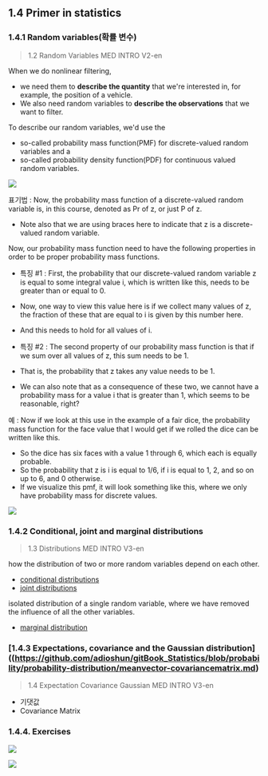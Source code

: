 ## 1.4 Primer in statistics

### 1.4.1 Random variables(확률 변수)

> 1.2 Random Variables MED INTRO V2-en



When we do nonlinear filtering,
- we need them to **describe the quantity** that we're interested in, for example, the position of a vehicle.
- We also need random variables to **describe the observations** that we want to filter.

To describe our random variables, we'd use the
- so-called probability mass function(PMF) for discrete-valued random variables and a
- so-called probability density function(PDF) for continuous valued random variables.

![](https://i.imgur.com/xNejMqE.png)

표기법 : Now, the probability mass function of a discrete-valued random variable is, in this course, denoted as Pr of z, or just P of z.
- Note also that we are using braces here to indicate that z is a discrete-valued random variable.

Now, our probability mass function need to have the following properties in order to be proper probability mass functions.

- 특징 #1 : First, the probability that our discrete-valued random variable z is equal to some integral value i, which is written like this, needs
to be greater than or equal to 0.
- Now, one way to view this value here is if we collect many values of z, the fraction of these that are equal to i is given by this number here.
- And this needs to hold for all values of i.

- 특징 #2 : The second property of our probability mass function is that if we sum over all values of z, this sum needs to be 1.
- That is, the probability that z takes any value needs to be 1.
- We can also note that as a consequence of these two, we cannot have a probability mass for a value i that is greater than 1, which seems to be reasonable, right?

예 : Now if we look at this use in the example of a fair dice, the probability mass function for the face value that I would get if we rolled the dice can
be written like this.
- So the dice has six faces with a value 1 through 6, which each is equally probable.
- So the probability that z is i is equal to 1/6, if i is equal to 1, 2, and so on up to 6, and 0 otherwise.
- If we visualize this pmf, it will look something like this, where we only have probability mass for discrete values.


![](https://i.imgur.com/6iENBYV.png)

### 1.4.2 Conditional, joint and marginal distributions

> 1.3 Distributions MED INTRO V3-en

how the distribution of two or more random variables depend on each other.
- [conditional distributions](https://github.com/adioshun/gitBook_Statistics/blob/master/probability/probability-function/conditional-distribution.md)
- [joint distributions](https://github.com/adioshun/gitBook_Statistics/blob/master/probability/probability-function/joint-distribution-function.md)

isolated distribution of a single random variable, where we have removed the influence of all the other variables.
- [marginal distribution](https://legacy.gitbook.com/book/adioshun/statics-with-r/edit#/edit/master/probability/probability-function/joint-distribution-function.md?_k=u75e4h)

### [1.4.3 Expectations, covariance and the Gaussian distribution]((https://github.com/adioshun/gitBook_Statistics/blob/probability/probability-distribution/meanvector-covariancematrix.md)


> 1.4 Expectation Covariance Gaussian MED INTRO V3-en

- 기댓값
- Covariance Matrix 




### 1.4.4. Exercises

![](https://i.imgur.com/HAN0Cd3.png)

![](https://i.imgur.com/OfzRTVN.png)

